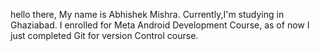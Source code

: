 hello there,
My name is Abhishek Mishra.
Currently,I'm studying in Ghaziabad.
I enrolled for Meta Android Development Course,
as of now I just completed Git for version Control course.